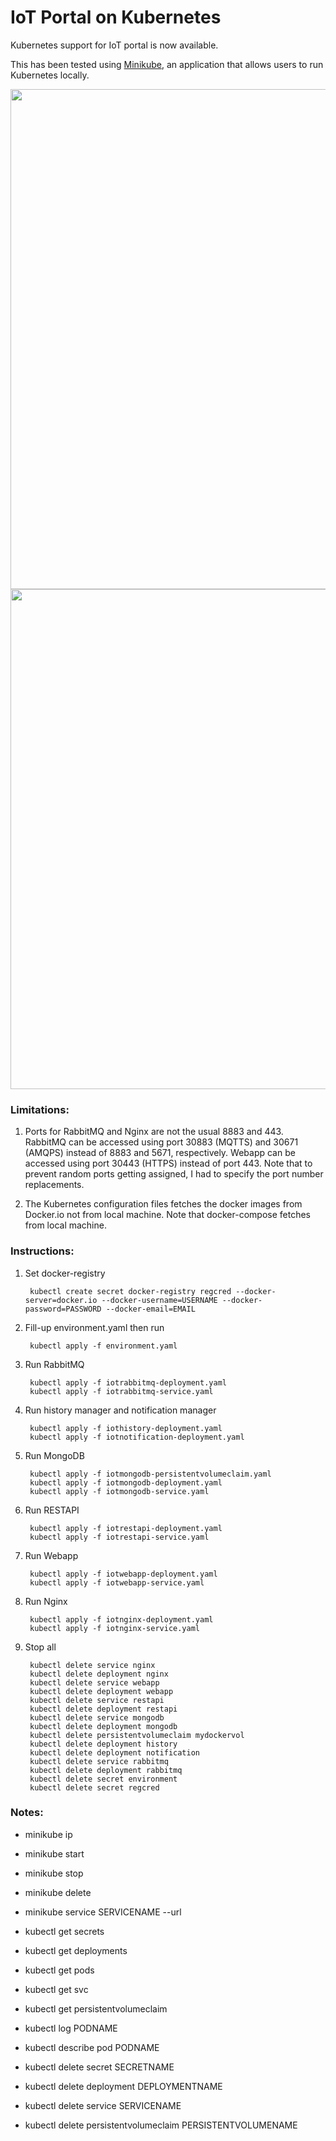 # IoT Portal on Kubernetes

Kubernetes support for IoT portal is now available. 

This has been tested using [Minikube](https://github.com/kubernetes/minikube), an application that allows users to run Kubernetes locally.  

<img src="https://github.com/richmondu/libpyiotcloud/blob/master/_images/kubernetes_minikube.png" width="800"/>

<img src="https://github.com/richmondu/libpyiotcloud/blob/master/_images/kubernetes_minikube_dashboard.png" width="800"/>


### Limitations:

1. Ports for RabbitMQ and Nginx are not the usual 8883 and 443. 
   RabbitMQ can be accessed using port 30883 (MQTTS) and 30671 (AMQPS) instead of 8883 and 5671, respectively.
   Webapp can be accessed using port 30443 (HTTPS) instead of port 443.
   Note that to prevent random ports getting assigned, I had to specify the port number replacements.

2. The Kubernetes configuration files fetches the docker images from Docker.io not from local machine. 
   Note that docker-compose fetches from local machine.



### Instructions:

1. Set docker-registry

        kubectl create secret docker-registry regcred --docker-server=docker.io --docker-username=USERNAME --docker-password=PASSWORD --docker-email=EMAIL


2. Fill-up environment.yaml then run 

        kubectl apply -f environment.yaml


3. Run RabbitMQ

        kubectl apply -f iotrabbitmq-deployment.yaml
        kubectl apply -f iotrabbitmq-service.yaml


4. Run history manager and notification manager

        kubectl apply -f iothistory-deployment.yaml
        kubectl apply -f iotnotification-deployment.yaml


5. Run MongoDB

        kubectl apply -f iotmongodb-persistentvolumeclaim.yaml
        kubectl apply -f iotmongodb-deployment.yaml
        kubectl apply -f iotmongodb-service.yaml


6. Run RESTAPI

        kubectl apply -f iotrestapi-deployment.yaml
        kubectl apply -f iotrestapi-service.yaml


7. Run Webapp

        kubectl apply -f iotwebapp-deployment.yaml
        kubectl apply -f iotwebapp-service.yaml


8. Run Nginx

        kubectl apply -f iotnginx-deployment.yaml
        kubectl apply -f iotnginx-service.yaml


9. Stop all

        kubectl delete service nginx
        kubectl delete deployment nginx
        kubectl delete service webapp
        kubectl delete deployment webapp
        kubectl delete service restapi
        kubectl delete deployment restapi
        kubectl delete service mongodb
        kubectl delete deployment mongodb
        kubectl delete persistentvolumeclaim mydockervol
        kubectl delete deployment history
        kubectl delete deployment notification
        kubectl delete service rabbitmq
        kubectl delete deployment rabbitmq
        kubectl delete secret environment
        kubectl delete secret regcred


### Notes:

- minikube ip
- minikube start
- minikube stop
- minikube delete
- minikube service SERVICENAME --url

- kubectl get secrets
- kubectl get deployments
- kubectl get pods
- kubectl get svc
- kubectl get persistentvolumeclaim
- kubectl log PODNAME
- kubectl describe pod PODNAME
- kubectl delete secret SECRETNAME
- kubectl delete deployment DEPLOYMENTNAME
- kubectl delete service SERVICENAME
- kubectl delete persistentvolumeclaim PERSISTENTVOLUMENAME
